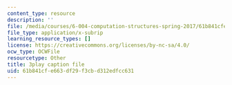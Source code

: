 ```yaml
---
content_type: resource
description: ''
file: /media/courses/6-004-computation-structures-spring-2017/61b841cfe663df29f3cbd312edfcc631_S1PUUyVdC9M.srt
file_type: application/x-subrip
learning_resource_types: []
license: https://creativecommons.org/licenses/by-nc-sa/4.0/
ocw_type: OCWFile
resourcetype: Other
title: 3play caption file
uid: 61b841cf-e663-df29-f3cb-d312edfcc631
---
```

